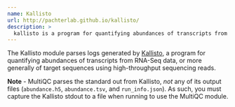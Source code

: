 ```yaml
---
name: Kallisto
url: http://pachterlab.github.io/kallisto/
description: >
  kallisto is a program for quantifying abundances of transcripts from RNA-Seq data.
---
```


The Kallisto module parses logs generated by
[Kallisto](http://pachterlab.github.io/kallisto/),
a program for quantifying abundances of transcripts from RNA-Seq data, or more generally
of target sequences using high-throughput sequencing reads.

**Note** - MultiQC parses the standard out from Kallisto, _not_ any of its output files
(`abundance.h5`, `abundance.tsv`, and `run_info.json`). As such, you must capture the
Kallisto stdout to a file when running to use the MultiQC module.
